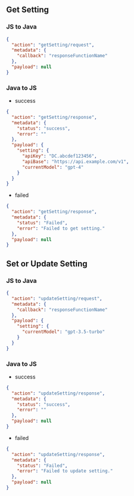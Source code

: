 ## Get Setting

### JS to Java

```json
{
  "action": "getSetting/request",
  "metadata": {
    "callback": "responseFunctionName"
  },
  "payload": null
}
```

### Java to JS

- success

```json
{
  "action": "getSetting/response",
  "metadata": {
    "status": "success",
    "error": ""
  },
  "payload": {
    "setting": {
      "apiKey": "DC.abcdef123456",
      "apiBase": "https://api.example.com/v1",
      "currentModel": "gpt-4"
    }
  }
}
```

- failed

```json
{
  "action": "getSetting/response",
  "metadata": {
    "status": "Failed",
    "error": "Failed to get setting."
  },
  "payload": null
}
```

## Set or Update Setting

### JS to Java

```json
{
  "action": "updateSetting/request",
  "metadata": {
    "callback": "responseFunctionName"
  },
  "payload": {
    "setting": {
      "currentModel": "gpt-3.5-turbo"
    }
  }
}
```

### Java to JS

- success

```json
{
  "action": "updateSetting/response",
  "metadata": {
    "status": "success",
    "error": ""
  },
  "payload": null
}
```

- failed

```json
{
  "action": "updateSetting/response",
  "metadata": {
    "status": "Failed",
    "error": "Failed to update setting."
  },
  "payload": null
}
```
